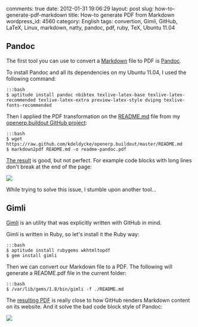 comments: true
date: 2012-01-31 19:06:29
layout: post
slug: how-to-generate-pdf-markdown
title: How-to generate PDF from Markdown
wordpress_id: 4560
category: English
tags: convertion, Gimli, GitHub, LaTeX, Linux, markdown, natty, pandoc, pdf, ruby, TeX, Ubuntu 11.04

## Pandoc

The first tool you can use to convert a [Markdown](http://en.wikipedia.org/wiki/Markdown) file to PDF is [Pandoc](http://johnmacfarlane.net/pandoc/).

To install Pandoc and all its dependencies on my Ubuntu 11.04, I used the following command:

    :::bash
    $ aptitude install pandoc nbibtex texlive-latex-base texlive-latex-recommended texlive-latex-extra preview-latex-style dvipng texlive-fonts-recommended

Then I applied the PDF transformation on the [README.md](https://github.com/kdeldycke/openerp.buildout/blob/master/README.md) file from my [openerp.buildout GitHub project](https://github.com/kdeldycke/openerp.buildout):

    :::bash
    $ wget https://raw.github.com/kdeldycke/openerp.buildout/master/README.md
    $ markdown2pdf README.md -o readme-pandoc.pdf

[The result](http://kevin.deldycke.com/wp-content/uploads/2012/01/readme-pandoc.pdf) is good, but not perfect. For example code blocks with long lines don't break at the end of the page:

[![](http://kevin.deldycke.com/wp-content/uploads/2012/01/pandoc-non-wraping-code-blocks-300x53.png)](http://kevin.deldycke.com/wp-content/uploads/2012/01/pandoc-non-wraping-code-blocks.png)

While trying to solve this issue, I stumble upon another tool...

## Gimli

[Gimli](https://github.com/walle/gimli) is an utility that was explicitly written with GitHub in mind.

Gimli is written in Ruby, so let's install it the Ruby way:

    :::bash
    $ aptitude install rubygems wkhtmltopdf
    $ gem install gimli

Then we can convert our Markdown file to a PDF. The following will generate a README.pdf file in the current folder:

    :::bash
    $ /var/lib/gems/1.8/bin/gimli -f ./README.md

The [resulting PDF](http://kevin.deldycke.com/wp-content/uploads/2012/01/readme-gimli.pdf) is really close to how GitHub renders Markdown content on its website. And it solve the bad code block style of Pandoc:

[![](http://kevin.deldycke.com/wp-content/uploads/2012/01/gimli-wraping-code-blocks-300x53.png)](http://kevin.deldycke.com/wp-content/uploads/2012/01/gimli-wraping-code-blocks.png)
